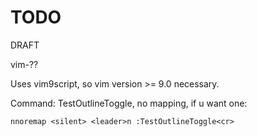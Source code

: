 # TODO

DRAFT

vim-??

Uses vim9script, so vim version >= 9.0 necessary.

Command: TestOutlineToggle, no mapping, if u want one:

    nnoremap <silent> <leader>n :TestOutlineToggle<cr>
